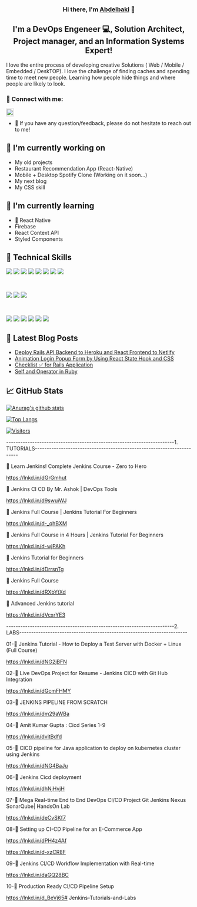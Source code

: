 <object data="[banner.htm](https://sajbisnljkgzjvu7ml06gq.on.drv.tw/mes%20cours/slide/iot.html)">
<h3 align="center">
Hi there, I'm <a href="http://www.sites.google.com/view/abdelbakibouzaienne/" target="_blank" rel="noreferrer">Abdelbaki</a> 👋
</h3>

<h2 align="center">
I'm a DevOps Engeneer 💻, Solution Architect, Project manager, and an Information Systems Expert!
</h2> 

I love the entire process of developing creative Solutions ( Web / Mobile / Embedded / DeskTOP). I love the challenge of finding caches and spending time to meet new people. Learning how people hide things and where people are likely to look.

### 🤝 Connect with me:


<a href="https://www.linkedin.com/in/abdelbaki-bouzaienne-367b8132/"><img align="left" src="https://raw.githubusercontent.com/yushi1007/yushi1007/main/images/linkedin.svg" alt="Abdelbaki Bouzaienne | LinkedIn" width="21px"/></a>
</br>
- 💬 If you have any question/feedback, please do not hesitate to reach out to me!

## 🔭 I'm currently working on

- My old projects
- Restaurant Recommendation App (React-Native)
- Mobile + Desktop Spotify Clone (Working on it soon...)
- My next blog
- My CSS skill

## 🌱 I'm currently learning

- 📱 React Native
- Firebase
- React Context API
- Styled Components  

## 💼 Technical Skills

![](https://img.shields.io/badge/Code-React-informational?style=flat&logo=react&color=61DAFB)
![](https://img.shields.io/badge/Code-Redux-informational?style=flat&logo=Redux&color=764ABC)
![](https://img.shields.io/badge/Code-JavaScript-informational?style=flat&logo=JavaScript&color=F7DF1E)
![](https://img.shields.io/badge/Code-Ruby-informational?style=flat&logo=Ruby&color=CC342D)
![](https://img.shields.io/badge/Code-Ruby_on_Rails-informational?style=flat&logo=Ruby-On-Rails&color=CC0000)
![](https://img.shields.io/badge/Code-HTML5-informational?style=flat&logo=HTML5&color=E34F26)
![](https://img.shields.io/badge/Code-PostgreSQL-informational?style=flat&logo=PostgreSQL&color=336791)
![](https://img.shields.io/badge/Code-SQLite-informational?style=flat&logo=SQLite&color=003B57)

</br>

![](https://img.shields.io/badge/Style-Bootstrap-informational?style=flat&logo=Bootstrap&color=7952B3)
![](https://img.shields.io/badge/Style-CSS3-informational?style=flat&logo=CSS3&color=1572B6)
![](https://img.shields.io/badge/Style-styled--components-informational?style=flat&logo=styled-components&color=DB7093)


</br>

![](https://img.shields.io/badge/Tools-Figma-informational?style=flat&logo=Figma&color=F24E1E)
![](https://img.shields.io/badge/Tools-NPM-informational?style=flat&logo=NPM&color=CB3837)
![](https://img.shields.io/badge/Tools-Heroku-informational?style=flat&logo=Heroku&color=430098)
![](https://img.shields.io/badge/Tools-Netlify-informational?style=flat&logo=netlify&color=00C7B7)
![](https://img.shields.io/badge/Tools-Git-informational?style=flat&logo=Git&color=F05032)
![](https://img.shields.io/badge/Tools-GitHub-informational?style=flat&logo=GitHub&color=181717)

## 📝 Latest Blog Posts

- [Deploy Rails API Backend to Heroku and React Frontend to Netlify](https://yushi95.medium.com/deploy-rails-api-backend-to-heroku-and-react-frontend-to-netlify-b515239d5022)
- [Animation Login Popup Form by Using React State Hook and CSS](https://medium.com/geekculture/animation-login-popup-form-by-using-react-state-hook-and-css-7ecf803f1fa9)
- [Checklist ✅ for Rails Application](https://yushi95.medium.com/checklist-for-rails-application-30868cb4f48b)
- [Self and Operator in Ruby](https://blog.usejournal.com/self-in-ruby-5e8a91fa4602)

## 📈 GitHub Stats 

[![Anurag's github stats](https://github-readme-stats.vercel.app/api?username=yushi1007)](https://github.com/yushi1007)

[![Top Langs](https://github-readme-stats.vercel.app/api/top-langs/?username=yushi1007&layout=compact)](https://github.com/yushi1007)

[![Visitors](https://visitor-badge.glitch.me/badge?page_id=yushi1007.yushi1007)](https://www.yushi.dev/)




-----------------------------------------------------------------------1. TUTORIALS-----------------------------------------------------------------------

🔴 Learn Jenkins! Complete Jenkins Course -
Zero to Hero

https://lnkd.in/dGrGmhut

🔴 Jenkins CI CD By Mr. Ashok | DevOps Tools

https://lnkd.in/d9swuiWJ

🔴 Jenkins Full Course | Jenkins Tutorial For Beginners

https://lnkd.in/d-_qhBXM

🔴 Jenkins Full Course in 4 Hours | Jenkins Tutorial For Beginners

https://lnkd.in/d-wjPAKh

🔴 Jenkins Tutorial for Beginners

https://lnkd.in/dDrrsnTg

🔴 Jenkins Full Course

https://lnkd.in/dRXbYtXd

🔴 Advanced Jenkins tutorial

https://lnkd.in/dVcxrYE3

-----------------------------------------------------------------------2. LABS-----------------------------------------------------------------------

01-🔴 Jenkins Tutorial - How to Deploy a Test Server with Docker + Linux (Full Course)

https://lnkd.in/dNG2jBFN

02-🔴 Live DevOps Project for Resume - Jenkins
CICD with Git Hub Integration

https://lnkd.in/dGcmFHMY

03-🔴 JENKINS PIPELINE FROM SCRATCH

https://lnkd.in/dm29aWBa

04-🔴 Amit Kumar Gupta : Cicd Series 1-9

https://lnkd.in/dvitBdfd

05-🔴 CICD pipeline for Java application to deploy on kubernetes cluster using Jenkins

https://lnkd.in/dNG4BaJu

06-🔴 Jenkins Cicd deployment

https://lnkd.in/dhNjHvjH

07-🔴 Mega Real-time End to End DevOps CI/CD Project Git Jenkins Nexus SonarQube| HandsOn Lab

https://lnkd.in/deCvSKf7

08-🔴 Setting up CI-CD Pipeline for an E-Commerce App

https://lnkd.in/dPH4z4Af

https://lnkd.in/d-xzCR8F

09-🔴 Jenkins CI/CD Workflow Implementation with Real-time

https://lnkd.in/daGQ28BC

10-🔴 Production Ready CI/CD Pipeline Setup

https://lnkd.in/d_BeVj65# Jenkins-Tutorials-and-Labs
